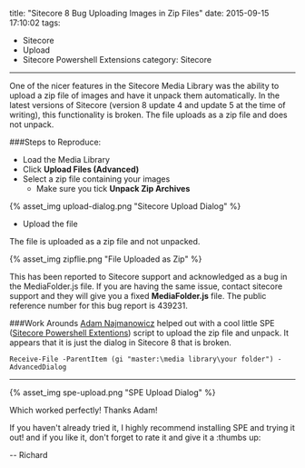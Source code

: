 title: "Sitecore 8 Bug Uploading Images in Zip Files"
date: 2015-09-15 17:10:02
tags:
- Sitecore
- Upload
- Sitecore Powershell Extensions
category: Sitecore
---

One of the nicer features in the Sitecore Media Library was the ability to upload a zip file of images and have it unpack them automatically. In the latest versions of Sitecore (version 8 update 4 and update 5 at the time of writing), this functionality is broken. The file uploads as a zip file and does not unpack.

###Steps to Reproduce:

* Load the Media Library
* Click **Upload Files (Advanced)**
* Select a zip file containing your images
  * Make sure you tick **Unpack Zip Archives**

{% asset_img upload-dialog.png "Sitecore Upload Dialog" %}

* Upload the file

The file is uploaded as a zip file and not unpacked.

{% asset_img zipflie.png "File Uploaded as Zip" %}

This has been reported to Sitecore support and acknowledged as a bug in the MediaFolder.js file.  If you are having the same issue, contact sitecore support and they will give you a fixed **MediaFolder.js** file. The public reference number for this bug report is 439231.

###Work Arounds
[Adam Najmanowicz](http://blog.najmanowicz.com/) helped out with a cool little SPE ([Sitecore Powershell Extentions](https://marketplace.sitecore.net/Modules/Sitecore_PowerShell_console.aspx?sc_lang=en)) script to upload the zip file and unpack. It appears that it is just the dialog in Sitecore 8 that is broken.

```
Receive-File -ParentItem (gi "master:\media library\your folder") -AdvancedDialog
```

---

{% asset_img spe-upload.png "SPE Upload Dialog" %}

Which worked perfectly! Thanks Adam!

If you haven't already tried it, I highly recommend installing SPE and trying it out! and if you like it, don't forget to rate it and give it a :thumbs up:

-- Richard